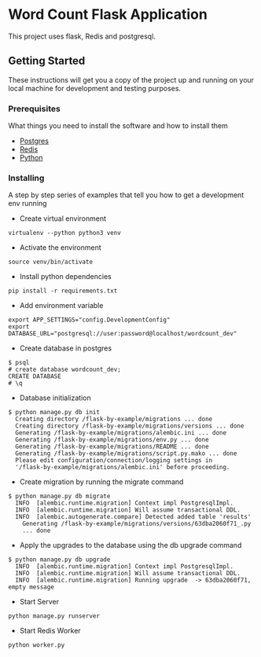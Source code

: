 # Word Count Flask Application

This project uses flask, Redis and postgresql.


## Getting Started

These instructions will get you a copy of the project up and running on your local machine for development and testing purposes. 

### Prerequisites

What things you need to install the software and how to install them

* [Postgres](https://www.postgresql.org/download/)
* [Redis](https://redis.io/download)
* [Python](https://www.python.org/downloads/)

### Installing

A step by step series of examples that tell you how to get a development env running

* Create virtual environment  

```
virtualenv --python python3 venv
```

* Activate the environment

```
source venv/bin/activate
```

* Install python dependencies

```
pip install -r requirements.txt
```

* Add environment variable
```
export APP_SETTINGS="config.DevelopmentConfig"
export DATABASE_URL="postgresql://user:password@localhost/wordcount_dev"
```

* Create database in postgres
```
$ psql
# create database wordcount_dev;
CREATE DATABASE
# \q
```

* Database initialization
```
$ python manage.py db init
  Creating directory /flask-by-example/migrations ... done
  Creating directory /flask-by-example/migrations/versions ... done
  Generating /flask-by-example/migrations/alembic.ini ... done
  Generating /flask-by-example/migrations/env.py ... done
  Generating /flask-by-example/migrations/README ... done
  Generating /flask-by-example/migrations/script.py.mako ... done
  Please edit configuration/connection/logging settings in
  '/flask-by-example/migrations/alembic.ini' before proceeding.
```

* Create migration by running the migrate command
```
$ python manage.py db migrate
  INFO  [alembic.runtime.migration] Context impl PostgresqlImpl.
  INFO  [alembic.runtime.migration] Will assume transactional DDL.
  INFO  [alembic.autogenerate.compare] Detected added table 'results'
    Generating /flask-by-example/migrations/versions/63dba2060f71_.py
    ... done
```

* Apply the upgrades to the database using the db upgrade command
```
$ python manage.py db upgrade
  INFO  [alembic.runtime.migration] Context impl PostgresqlImpl.
  INFO  [alembic.runtime.migration] Will assume transactional DDL.
  INFO  [alembic.runtime.migration] Running upgrade  -> 63dba2060f71, empty message
```

* Start Server
```
python manage.py runserver
```

* Start Redis Worker
```
python worker.py
```

